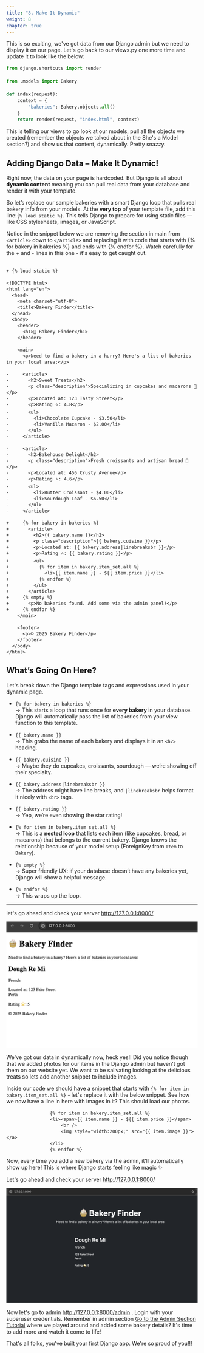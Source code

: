 ```yaml
---
title: "8. Make It Dynamic"
weight: 8
chapter: true
---
```


This is so exciting, we've got data from our Django admin but we need to display it on our page. Let's go back to our views.py one more time and update it to look like the below:

```python
from django.shortcuts import render

from .models import Bakery

def index(request):
    context = {
        "bakeries": Bakery.objects.all()
    }
    return render(request, "index.html", context)

```

This is telling our views to go look at our models, pull all the objects we created (remember the objects we talked about in the She's a Model section?) and show us that content, dynamically. Pretty snazzy.



## Adding Django Data – Make It Dynamic!

Right now, the data on your page is hardcoded. But Django is all about **dynamic content** meaning you can pull real data from your database and render it with your template.

So let’s replace our sample bakeries with a smart Django loop that pulls real bakery info from your models. At the **very top** of your template file, add this line:`{% load static %}`.
This tells Django to prepare for using static files — like CSS stylesheets, images, or JavaScript. 

Notice in the snippet below we are removing the section in main from `<article>` down to `</article>` and replacing it with code that starts with {% for bakery in bakeries %} and ends with {% endfor %}. Watch carefully for the + and - lines in this one - it's easy to get caught out.

```django

+ {% load static %}

<!DOCTYPE html>
<html lang="en">
  <head>
    <meta charset="utf-8">
    <title>Bakery Finder</title>
  </head>
  <body>
    <header>
      <h1>🧁 Bakery Finder</h1>
    </header>

    <main>
      <p>Need to find a bakery in a hurry? Here's a list of bakeries in your local area:</p>

-     <article>
-       <h2>Sweet Treats</h2>
-       <p class="description">Specializing in cupcakes and macarons 🍰</p>
-       <p>Located at: 123 Tasty Street</p>
-       <p>Rating ⭐: 4.8</p>
-       <ul>
-         <li>Chocolate Cupcake - $3.50</li>
-         <li>Vanilla Macaron - $2.00</li>
-       </ul>
-     </article>

-     <article>
-       <h2>Bakehouse Delight</h2>
-       <p class="description">Fresh croissants and artisan bread 🥐</p>
-       <p>Located at: 456 Crusty Avenue</p>
-       <p>Rating ⭐: 4.6</p>
-       <ul>
-         <li>Butter Croissant - $4.00</li>
-         <li>Sourdough Loaf - $6.50</li>
-       </ul>
-     </article>

+     {% for bakery in bakeries %}
+       <article>
+         <h2>{{ bakery.name }}</h2>
+         <p class="description">{{ bakery.cuisine }}</p>
+         <p>Located at: {{ bakery.address|linebreaksbr }}</p>
+         <p>Rating ⭐: {{ bakery.rating }}</p>
+         <ul>
+           {% for item in bakery.item_set.all %}
+             <li>{{ item.name }} - ${{ item.price }}</li>
+           {% endfor %}
+         </ul>
+       </article>
+     {% empty %}
+       <p>No bakeries found. Add some via the admin panel!</p>
+     {% endfor %}
    </main>

    <footer>
      <p>© 2025 Bakery Finder</p>
    </footer>
  </body>
</html>

```



##  What’s Going On Here?

Let's break down the Django template tags and expressions used in your dynamic page.

- `{% for bakery in bakeries %}`  
  → This starts a loop that runs once for **every bakery** in your database. Django will automatically pass the list of bakeries from your view function to this template.

- `{{ bakery.name }}`  
  → This grabs the name of each bakery and displays it in an `<h2>` heading.

- `{{ bakery.cuisine }}`  
  → Maybe they do cupcakes, croissants, sourdough — we’re showing off their specialty.

- `{{ bakery.address|linebreaksbr }}`  
  → The address might have line breaks, and `|linebreaksbr` helps format it nicely with `<br>` tags.

- `{{ bakery.rating }}`  
  → Yep, we’re even showing the star rating!

- `{% for item in bakery.item_set.all %}`  
  → This is a **nested loop** that lists each item (like cupcakes, bread, or macarons) that belongs to the current bakery. Django knows the relationship because of your model setup (ForeignKey from `Item` to `Bakery`).

- `{% empty %}`  
  → Super friendly UX: if your database doesn’t have any bakeries yet, Django will show a helpful message.

- `{% endfor %}`  
  → This wraps up the loop.

---
let's go ahead and check your server http://127.0.0.1:8000/


![dynamicdata](images/dynamic_data.png)

We've got our data in dynamically now, heck yes!! Did you notice though that we added photos for our items in the Django admin but haven't got them on our website yet. We want to be salivating looking at the delicious treats so lets add another snippet to include images.

Inside our code we should have a snippet that starts with `{% for item in bakery.item_set.all %}` - let's replace it with the below snippet. See how we now have a line in here with images in it? This should load our photos.

```django
                {% for item in bakery.item_set.all %}
                <li><span>{{ item.name }} - ${{ item.price }}</span>
                    <br />
                    <img style="width:200px;" src="{{ item.image }}"></a>
                </li>
                {% endfor %}
```

Now, every time you add a new bakery via the admin, it’ll automatically show up here! This is where Django starts feeling like magic ✨

Let's go ahead and check your server http://127.0.0.1:8000/ 


![bootstrapstyle](images/bootstrap_style.png)


Now let's go to admin http://127.0.0.1:8000/admin . Login with your superuser credentials. Remember in admin section [Go to the Admin Section Tutorial](../03_djanago_admin/03_djanago_admin.md) where we played around and added some bakery details? It's time to add more and watch it come to life! 

That's all folks, you've built your first Django app. We're so proud of you!!!



